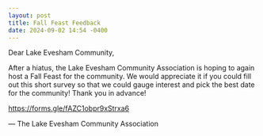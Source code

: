 ```yaml
---
layout: post
title: Fall Feast Feedback
date: 2024-09-02 14:54 -0400
---
```


Dear Lake Evesham Community,

After a hiatus, the Lake Evesham Community Association is hoping to again host a Fall Feast for the community. We would appreciate it if you could fill out this short survey so that we could gauge interest and pick the best date for the community! Thank you in advance!

<https://forms.gle/fAZC1obpr9xStrxa6>

&mdash; The Lake Evesham Community Association